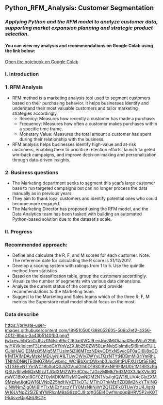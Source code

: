 ## Python_RFM_Analysis: Customer Segmentation
### *Applying Python and the RFM model to analyze customer data, supporting market expansion planning and strategic product selection.*

#### You can view my analysis and recommendations on Google Colab using the link below:
[Open the notebook on Google Colab](https://colab.research.google.com/drive/1nj2g1ERs0GbQwXVqR42E_NyIbSgyOqF1)

### I. Introduction
### 1. RFM Analysis
- RFM method is a marketing analysis tool used to segment customers based on their purchasing behavior. It helps businesses identify and understand their most valuable customers and tailor marketing strategies accordingly.
  + Recency: Measures how recently a customer has made a purchase.
  + Frequency: Measures how often a customer makes purchases within a specific time frame.
  + Monetary Value: Measures the total amount a customer has spent during their relationship with the business.
- RFM analysis helps businesses identify high-value and at-risk customers, enabling them to prioritize retention efforts, launch targeted win-back campaigns, and improve decision-making and personalization through data-driven insights.

### 2. Business questions
- The Marketing department seeks to segment this year’s large customer base to run targeted campaigns but can no longer process the data manually as in previous years.
- They aim to thank loyal customers and identify potential ones who could become more engaged.
- The Marketing Director has proposed using the RFM model, and the Data Analytics team has been tasked with building an automated Python-based solution due to the dataset's scale.

### II. Progress
### Recommended approach:
- Define and calculate the R, F, and M scores for each customer. Note: The reference date for calculating the R score is 31/12/2017.
- Develop a scoring system with ratings from 1 to 5. Use the quintile method from statistics.
- Based on the classification table, group the customers accordingly.
- Visualize the number of segments with various data dimensions.
- Analyze the current status of the company and provide recommendations to the Marketing team.
- Suggest to the Marketing and Sales teams which of the three R, F, M metrics the Superstore retail model should focus on the most.

### Data describe
https://private-user-images.githubusercontent.com/189510500/398052605-509b2ef2-4356-40f2-8bda-3a43b5140fb3.png?jwt=eyJhbGciOiJIUzI1NiIsInR5cCI6IkpXVCJ9.eyJpc3MiOiJnaXRodWIuY29tIiwiYXVkIjoicmF3LmdpdGh1YnVzZXJjb250ZW50LmNvbSIsImtleSI6ImtleTUiLCJleHAiOjE3MzQ5Mjg5MTUsIm5iZiI6MTczNDkyODYxNSwicGF0aCI6Ii8xODk1MTA1MDAvMzk4MDUyNjA1LTUwOWIyZWYyLTQzNTYtNDBmMi04YmRhLTNhNDNiNTE0MGZiMy5wbmc_WC1BbXotQWxnb3JpdGhtPUFXUzQtSE1BQy1TSEEyNTYmWC1BbXotQ3JlZGVudGlhbD1BS0lBVkNPRFlMU0E1M1BRSzRaQSUyRjIwMjQxMjIzJTJGdXMtZWFzdC0xJTJGczMlMkZhd3M0X3JlcXVlc3QmWC1BbXotRGF0ZT0yMDI0MTIyM1QwNDM2NTVaJlgtQW16LUV4cGlyZXM9MzAwJlgtQW16LVNpZ25hdHVyZT1kOTJiMTlhOThkMzI1ZDBjM2NkYTVjNGJiNWNmZjg0MjBlYTIxMjEzYzczYTY0MzNkNjlhY2Q1ZDFkOTUwYzU4JlgtQW16LVNpZ25lZEhlYWRlcnM9aG9zdCJ9.tgXG5Bi4Dwfmnc6qBHRV5P2vK0T954syeQjpQ6U9C1E

